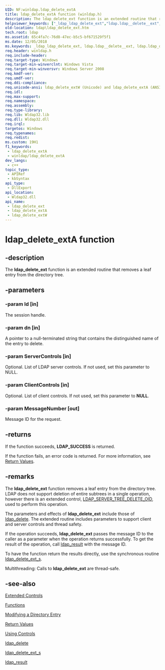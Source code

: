 ```yaml
---
UID: NF:winldap.ldap_delete_extA
title: ldap_delete_extA function (winldap.h)
description: The ldap_delete_ext function is an extended routine that removes a leaf entry from the directory tree.
helpviewer_keywords: ["_ldap_ldap_delete_ext","ldap.ldap__delete__ext","ldap.ldap_delete_ext","ldap_delete_ext","ldap_delete_ext function [LDAP]","ldap_delete_extA","ldap_delete_extW","winldap/ldap_delete_ext","winldap/ldap_delete_extA","winldap/ldap_delete_extW"]
old-location: ldap\ldap_delete_ext.htm
tech.root: ldap
ms.assetid: 65c4fa7c-76d8-47ec-b5c5-bf671529f5f1
ms.date: 12/05/2018
ms.keywords: _ldap_ldap_delete_ext, ldap.ldap__delete__ext, ldap.ldap_delete_ext, ldap_delete_ext, ldap_delete_ext function [LDAP], ldap_delete_extA, ldap_delete_extW, winldap/ldap_delete_ext, winldap/ldap_delete_extA, winldap/ldap_delete_extW
req.header: winldap.h
req.include-header: 
req.target-type: Windows
req.target-min-winverclnt: Windows Vista
req.target-min-winversvr: Windows Server 2008
req.kmdf-ver: 
req.umdf-ver: 
req.ddi-compliance: 
req.unicode-ansi: ldap_delete_extW (Unicode) and ldap_delete_extA (ANSI)
req.idl: 
req.max-support: 
req.namespace: 
req.assembly: 
req.type-library: 
req.lib: Wldap32.lib
req.dll: Wldap32.dll
req.irql: 
targetos: Windows
req.typenames: 
req.redist: 
ms.custom: 19H1
f1_keywords:
 - ldap_delete_extA
 - winldap/ldap_delete_extA
dev_langs:
 - c++
topic_type:
 - APIRef
 - kbSyntax
api_type:
 - DllExport
api_location:
 - Wldap32.dll
api_name:
 - ldap_delete_ext
 - ldap_delete_extA
 - ldap_delete_extW
---
```


# ldap_delete_extA function


## -description

The <b>ldap_delete_ext</b> function is an extended routine that removes a leaf entry from the directory tree.

## -parameters

### -param ld [in]

The session handle.

### -param dn [in]

A pointer to a null-terminated string that contains the distinguished name of the entry to delete.

### -param ServerControls [in]

Optional. List of LDAP server controls. If not used, set this parameter to NULL.

### -param ClientControls [in]

Optional. List of client controls. If not used, set this parameter to <b>NULL</b>.

### -param MessageNumber [out]

Message ID for the request.

## -returns

If the function succeeds, <b>LDAP_SUCCESS</b> is returned.

If the function fails, an error code is returned. For more information, see 
<a href="/previous-versions/windows/desktop/ldap/return-values">Return Values</a>.

## -remarks

The <b>ldap_delete_ext</b> function removes a leaf entry from the directory tree. LDAP does not support deletion of entire subtrees in a single operation, however there is an extended control, <a href="/previous-versions/windows/desktop/ldap/ldap-server-tree-delete-oid">LDAP_SERVER_TREE_DELETE_OID</a>, used to perform this operation.

The parameters and effects of <b>ldap_delete_ext</b> include those of 
<a href="/previous-versions/windows/desktop/api/winldap/nf-winldap-ldap_delete">ldap_delete</a>. The extended routine includes parameters to support client and server controls and thread safety.

If the operation succeeds, <b>ldap_delete_ext</b> passes the message ID to the caller as a parameter when the operation returns successfully. To get the result of the operation, call 
<a href="/previous-versions/windows/desktop/api/winldap/nf-winldap-ldap_result">ldap_result</a> with the message ID.

To have the function return the results directly, use the synchronous routine 
<a href="/previous-versions/windows/desktop/api/winldap/nf-winldap-ldap_delete_ext_s">ldap_delete_ext_s</a>.

Multithreading: Calls to <b>ldap_delete_ext</b> are thread-safe.

## -see-also

<a href="/previous-versions/windows/desktop/ldap/extended-controls">Extended Controls</a>



<a href="/previous-versions/windows/desktop/ldap/functions">Functions</a>



<a href="/previous-versions/windows/desktop/ldap/modifying-a-directory-entry">Modifying a Directory Entry</a>



<a href="/previous-versions/windows/desktop/ldap/return-values">Return Values</a>



<a href="/previous-versions/windows/desktop/ldap/using-controls">Using Controls</a>



<a href="/previous-versions/windows/desktop/api/winldap/nf-winldap-ldap_delete">ldap_delete</a>



<a href="/previous-versions/windows/desktop/api/winldap/nf-winldap-ldap_delete_ext_s">ldap_delete_ext_s</a>



<a href="/previous-versions/windows/desktop/api/winldap/nf-winldap-ldap_result">ldap_result</a>